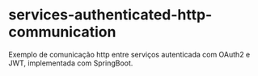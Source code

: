 # services-authenticated-http-communication
Exemplo de comunicação http entre serviços autenticada com OAuth2 e JWT, implementada com SpringBoot.
